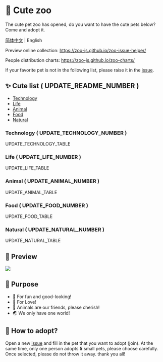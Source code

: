 # 🌈 Cute zoo

The cute pet zoo has opened, do you want to have the cute pets below? Come and adopt it.

[简体中文](./README.md) | English

Preview online collection: https://zoo-js.github.io/zoo-issue-helper/

People distribution charts: https://zoo-js.github.io/zoo-charts/

If your favorite pet is not in the following list, please raise it in the [issue][issue-new].

## ✨ Cute list ( UPDATE_README_NUMBER )

- [Technology](#Technology)
- [Life](#Life)
- [Animal](#Animal)
- [Food](#Food)
- [Natural](#Natural)

<!-- START -->

### Technology ( UPDATE_TECHNOLOGY_NUMBER )

UPDATE_TECHNOLOGY_TABLE

### Life ( UPDATE_LIFE_NUMBER )

UPDATE_LIFE_TABLE

### Animal ( UPDATE_ANIMAL_NUMBER )

UPDATE_ANIMAL_TABLE

### Food ( UPDATE_FOOD_NUMBER )

UPDATE_FOOD_TABLE

### Natural ( UPDATE_NATURAL_NUMBER )

UPDATE_NATURAL_TABLE

<!-- Created by update-readme.js. -->
<!-- END -->

## 🌟 Preview

![](https://github.com/zoo-js/zoo/blob/main/assets/pets.png?raw=true)

## 💖 Purpose

- 🎁 For fun and good-looking!
- 💖 For Love!
- 🙂 Animals are our friends, please cherish!
- 🌏 We only have one world!

## 💄 How to adopt?

Open a new [issue][issue-new] and fill in the pet that you want to adopt (join). At the same time, only one person adopts **5** small pets, please choose carefully. Once selected, please do not throw it away. thank you all!

[issue-new]:https://github.com/zoo-js/zoo/issues/new/choose
